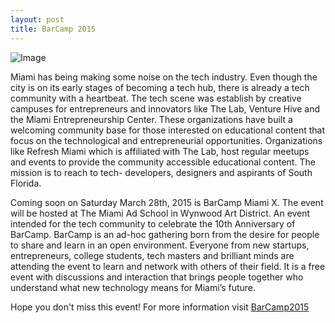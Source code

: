 ```yaml
---
layout: post
title: BarCamp 2015
---
```

![Image](https://farm8.staticflickr.com/7649/16879052525_053c241ac7_o.png)

Miami has being making some noise on the tech industry. Even though the city is on its early stages
of becoming a tech hub, there is already a tech community with a heartbeat. The tech scene was establish
by creative campuses for entrepreneurs and innovators like The Lab, Venture Hive and the Miami Entrepreneurship 
Center. These organizations have built a welcoming community base for those interested on educational content that
focus on the technological and entrepreneurial opportunities. Organizations like Refresh Miami which is affiliated
with The Lab, host regular meetups and events to provide the community accessible educational content. The mission is 
to reach to tech- developers, designers and aspirants of South Florida.



Coming soon on Saturday March 28th, 2015 is BarCamp Miami X. The event will be hosted at The Miami Ad School in 
Wynwood Art District. An event intended for the tech community to celebrate the 10th Anniversary of BarCamp. 
BarCamp is an ad-hoc gathering born from the desire for people to share and learn in an open environment.
Everyone from new startups, entrepreneurs, college students, tech masters and brilliant minds are attending 
the event to learn and network with others of their field. It is a free event with discussions and interaction 
that brings people together who understand what new technology means for Miami’s future.

Hope you don't miss this event! For more information visit [BarCamp2015](https://twitter.com/barcampmiami)
